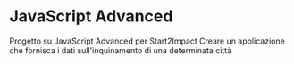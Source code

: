 # JavaScript Advanced
Progetto su JavaScript Advanced per Start2Impact 
Creare un applicazione che fornisca i dati sull'inquinamento di una determinata città
